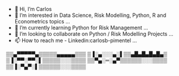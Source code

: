 - 👋 Hi, I’m Carlos
- 👀 I’m interested in Data Science, Risk Modelling, Python, R and Econometrics topics ...
- 🌱 I’m currently learning Python for Risk Management ...
- 💞️ I’m looking to collaborate on Python / Risk Modelling Projects ...
- 📫 How to reach me - Linkedin:carlosb-pimentel ...

▒▒▄▀▀▀▀▀▄▒▒▒▒▒▄▄▄▄▄▒▒▒
▒▐░▄░░░▄░▌▒▒▄█▄█▄█▄█▄▒
▒▐░▀▀░▀▀░▌▒▒▒▒▒░░░▒▒▒▒
▒▒▀▄░═░▄▀▒▒▒▒▒▒░░░▒▒▒▒
▒▒▐░▀▄▀░▌▒▒▒▒▒▒░░░▒▒▒▒

<!---
carlosbpi/carlosbpi is a ✨ special ✨ repository because its `README.md` (this file) appears on your GitHub profile.
--->
